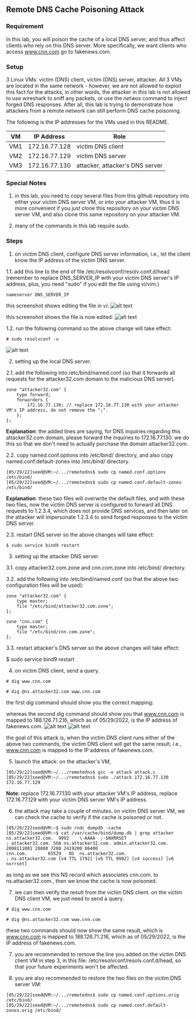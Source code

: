 ## Remote DNS Cache Poisoning Attack

### Requirement

In this lab, you will poison the cache of a local DNS server, and thus affect clients who rely on this DNS server. More specifically, we want clients who access www.cnn.com go to fakenews.com.

### Setup

3 Linux VMs: victim (DNS) client, victim (DNS) server, attacker. All 3 VMs are located in the same network - however, we are not allowed to exploit this fact for the attacks, in other words, the attacker in this lab is not allowed to use wireshark to sniff any packets, or use the *netwox* command to inject forged DNS responses. After all, this lab is trying to demonstrate how attackers from a remote network can still perform DNS cache poisoning.

The following is the IP addresses for the VMs used in this README.

| VM  |  IP Address   |              Role                     |
|-----|---------------|---------------------------------------|
| VM1 | 172.16.77.128 |   victim DNS client                   |
| VM2 | 172.16.77.129 |   victim DNS server                   |
| VM3 | 172.16.77.130 |   attacker, attacker's DNS server     |

### Special Notes

1. in this lab, you need to copy several files from this github repository into either your victim DNS server VM, or into your attacker VM, thus it is more convenient if you just clone this repository on your victim DNS server VM, and also clone this same repository on your attacker VM.

2. many of the commands in this lab require *sudo*.

### Steps

1. on victim DNS client, configure DNS server information, i.e., let the client know the IP address of the victim DNS server.

1.1. add this line to the end of file /etc/resolvconf/resolv.conf.d/head (remember to replace DNS_SERVER_IP with your victim DNS server's IP address, plus, you need "sudo" if you edit the file using vi/vim.)

```console
nameserver DNS_SERVER_IP
```

this screenshot shows editing the file in *vi*:
![alt text](lab-remote-dns-edit-file.png "edit the file")

this screenshot shows the file is now edited:
![alt text](lab-remote-dns-configure-dns.png "configure dns")

1.2. run the following command so the above change will take effect:

```console
# sudo resolvconf -u
```

![alt text](lab-remote-dns-resolvconf.png "resolvconf command")

2. setting up the local DNS server.

2.1. add the following into /etc/bind/named.conf (so that it forwards all requests for the attacker32.com domain to the malicious DNS server).

```console
zone "attacker32.com" {
    type forward;
    forwarders {
        172.16.77.130; // replace 172.16.77.130 with your attacker VM's IP address, do not remove the ";".
    };
};
```

**Explanation**: the added lines are saying, for DNS inquiries regarding this attacker32.com domain, please forward the inquiries to 172.16.77.130. we do this so that we don't need to actually purchase the domain attacker32.com.

2.2. copy named.conf.options into /etc/bind/ directory, and also copy named.conf.default-zones into /etc/bind/ directory.

```console
[05/29/22]seed@VM:~/.../remotedns$ sudo cp named.conf.options /etc/bind/
[05/29/22]seed@VM:~/.../remotedns$ sudo cp named.conf.default-zones /etc/bind/
```

**Explanation**: these two files will overwrite the default files, and with these two files, now the victim DNS server is configured to forward all DNS requests to 1.2.3.4, which does not provide DNS services, and then later on the attacker will impersonate 1.2.3.4 to send forged responses to the victim DNS server.

2.3. restart DNS server so the above changes will take effect:

```console
$ sudo service bind9 restart
```

3. setting up the attacker DNS server.

3.1. copy attacker32.com.zone and cnn.com.zone into /etc/bind/ directory.

3.2. add the following into /etc/bind/named.conf (so that the above two configuration files will be used):

```console
zone "attacker32.com" {
    type master;
    file "/etc/bind/attacker32.com.zone";
};

zone "cnn.com" {
    type master;
    file "/etc/bind/cnn.com.zone";
};
```

3.3. restart attacker's DNS server so the above changes will take effect:

$ sudo service bind9 restart

4. on victim DNS client, send a query.

```console
# dig www.cnn.com 
```

```console
# dig @ns.attacker32.com www.cnn.com
```

the first *dig* command should show you the correct mapping: 

whereas the second *dig* command should show you that www.cnn.com is mapped to 188.126.71.216, which as of 05/29/2022, is the IP address of fakenews.com.
![alt text](lab-dns-attack-success-p1.png "attack success")
![alt text](lab-dns-attack-success-p2.png "attack success")

the goal of this attack is, when the victim DNS client runs either of the above two commands, the victim DNS client will get the same result, i.e., www.cnn.com is mapped to the IP address of fakenews.com.

5. launch the attack: on the attacker's VM,

```console
[05/29/22]seed@VM:~/.../remotedns$ gcc -o attack attack.c
[05/29/22]seed@VM:~/.../remotedns$ sudo ./attack 172.16.77.130 172.16.77.129
```

**Note**: replace 172.16.77.130 with your attacker VM's IP address, replace 172.16.77.129 with your victim DNS server VM's IP address.

6. the attack may take a couple of minutes. on victim DNS server VM, we can check the cache to verify if the cache is poisoned or not.

```console
[05/29/22]seed@VM:~$ sudo rndc dumpdb -cache
[05/29/22]seed@VM:~$ cat /var/cache/bind/dump.db | grep attacker
ns.attacker32.com.	9992	\-AAAA	;-$NXRRSET
; attacker32.com. SOA ns.attacker32.com. admin.attacker32.com. 2008111001 28800 7200 2419200 86400
cnn.com.		65529	NS	ns.attacker32.com.
; ns.attacker32.com [v4 TTL 1792] [v6 TTL 9992] [v4 success] [v6 nxrrset]
```

as long as we see this NS record which associates cnn.com. to ns.attacker32.com., then we know the cache is now poisoned.

7. we can then verify the result from the victim DNS client. on the victim DNS client VM, we just need to send a query.

```console
# dig www.cnn.com 
```

```console
# dig @ns.attacker32.com www.cnn.com
```

these two commands should now show the same result, which is www.cnn.com is mapped to 188.126.71.216, which as of 05/29/2022, is the IP address of fakenews.com.

7. you are recommended to remove the line you added on the victim DNS client VM in step 3, in this file: /etc/resolvconf/resolv.conf.d/head, so that your future experiments won't be affected.

8. you are also recommended to restore the two files on the victim DNS server VM:

```console
[05/29/22]seed@VM:~/.../remotedns$ sudo cp named.conf.options.orig /etc/bind/
[05/29/22]seed@VM:~/.../remotedns$ sudo cp named.conf.default-zones.orig /etc/bind/
```
